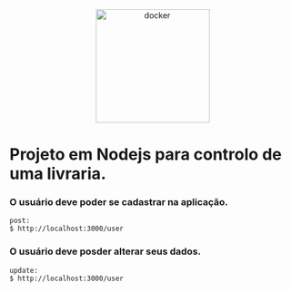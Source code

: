 <div align="center">
    <img width="200" src="https://upload.wikimedia.org/wikipedia/commons/thumb/d/d9/Node.js_logo.svg/1200px-Node.js_logo.svg.png" alt="docker"/>
</div>

# Projeto em Nodejs para controlo de uma livraria.

### O usuário deve poder se cadastrar na aplicação.
```
post:
$ http://localhost:3000/user
```
### O usuário deve posder alterar seus dados.
```
update:
$ http://localhost:3000/user
```
